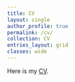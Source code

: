 ```yaml
---
title: CV
layout: single
author_profile: true
permalink: /cv/
collection: CV
entries_layout: grid
classes: wide
---
```



Here is my <a href="/assets/images/Vurgun_Ugurcan_CV.pdf">CV</a>.


